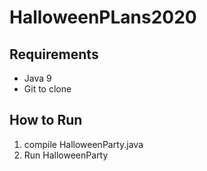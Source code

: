 # HalloweenPLans2020
## Requirements
* Java 9
* Git to clone

## How to Run
1. compile HalloweenParty.java
2. Run HalloweenParty
